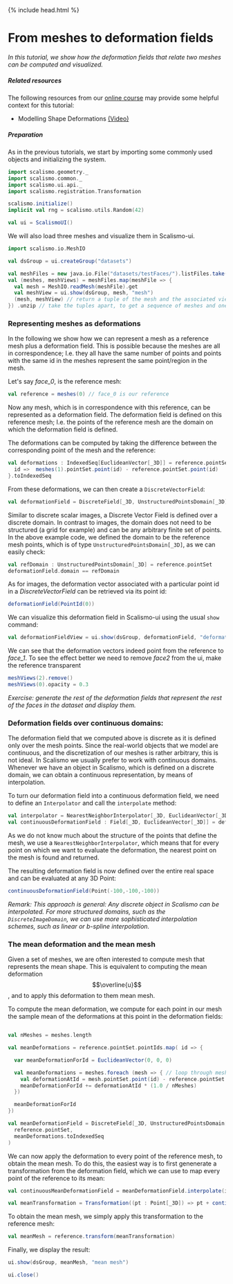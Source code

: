 {% include head.html %}

# From meshes to deformation fields

*In this tutorial, we show how the deformation fields that relate two meshes can be computed and visualized.*

##### Related resources

The following resources from our [online course](https://www.futurelearn.com/courses/statistical-shape-modelling) may provide
some helpful context for this tutorial:

- Modelling Shape Deformations [(Video)](https://www.futurelearn.com/courses/statistical-shape-modelling/3/steps/250326)  


##### Preparation

As in the previous tutorials, we start by importing some commonly used objects and initializing the system. 

```scala mdoc:silent
import scalismo.geometry._
import scalismo.common._
import scalismo.ui.api._
import scalismo.registration.Transformation

scalismo.initialize()
implicit val rng = scalismo.utils.Random(42)

val ui = ScalismoUI()
```

We will also load three meshes and visualize them in Scalismo-ui.
```scala mdoc:silent
import scalismo.io.MeshIO

val dsGroup = ui.createGroup("datasets")

val meshFiles = new java.io.File("datasets/testFaces/").listFiles.take(3)
val (meshes, meshViews) = meshFiles.map(meshFile => {
  val mesh = MeshIO.readMesh(meshFile).get 
  val meshView = ui.show(dsGroup, mesh, "mesh")
  (mesh, meshView) // return a tuple of the mesh and the associated view
}) .unzip // take the tuples apart, to get a sequence of meshes and one of meshViews 

```

### Representing meshes as deformations

In the following we show how we can represent a mesh as a reference mesh plus a deformation field. This is possible 
because the meshes are all in correspondence; I.e. they all have the same number of points and points with the same id in the meshes represent
the same point/region in the mesh.

Let's say *face_0*, is the reference mesh:

```scala mdoc:silent
val reference = meshes(0) // face_0 is our reference
```
Now any mesh, which is in correspondence with this reference, can be represented as a deformation field.
The deformation field is defined on this reference mesh; I.e. the points of 
the reference mesh are the domain on which the deformation field is defined.  

The deformations can be computed by taking the difference between the corresponding
point of the mesh and the reference:
```scala mdoc:silent
val deformations : IndexedSeq[EuclideanVector[_3D]] = reference.pointSet.pointIds.map {
  id =>  meshes(1).pointSet.point(id) - reference.pointSet.point(id)
}.toIndexedSeq
```

From these deformations, we can then create a ```DiscreteVectorField```: 

```scala mdoc:silent
val deformationField = DiscreteField[_3D, UnstructuredPointsDomain[_3D], EuclideanVector[_3D]](reference.pointSet, deformations)
```

Similar to discrete scalar images, a Discrete Vector Field is defined 
over a discrete domain. In contrast to images, the domain does not need to be 
structured (a grid for example) and can be any arbitrary finite set of points. In the above example code, we defined the domain to be the reference mesh points, which 
is of type ```UnstructuredPointsDomain[_3D]```, as we can easily check:

```scala mdoc
val refDomain : UnstructuredPointsDomain[_3D] = reference.pointSet
deformationField.domain == refDomain
```

As for images, the deformation vector associated with a particular point id in a *DiscreteVectorField* can be retrieved via its point id:

```scala mdoc
deformationField(PointId(0))
```

We can visualize this deformation field in Scalismo-ui using the usual ```show```
command:

```scala mdoc:silent
val deformationFieldView = ui.show(dsGroup, deformationField, "deformations")
```
We can see that the deformation vectors indeed point from the reference to *face_1*.
To see the effect better we need to remove *face2* from the ui, 
make the reference transparent

```scala mdoc:silent
meshViews(2).remove()
meshViews(0).opacity = 0.3
```

*Exercise: generate the rest of the deformation fields that represent the rest of the faces in the dataset and display them.*


### Deformation fields over continuous domains:

The deformation field that we computed above is discrete as it is 
defined only over the mesh points. Since the real-world objects that we 
model are continuous, and the discretization of our meshes is rather
arbitrary, this is not ideal. In Scalismo we usually prefer to work with 
continuous domains. 
Whenever we have an object in Scalismo, which is defined on a discrete domain, 
we can obtain a continuous representation, by means
of interpolation. 

To turn our deformation field into a continuous deformation field, we need to define an ```Interpolator``` and call the ```interpolate```
method:
```scala mdoc:silent
val interpolator = NearestNeighborInterpolator[_3D, EuclideanVector[_3D]]()
val continuousDeformationField : Field[_3D, EuclideanVector[_3D]] = deformationField.interpolate(interpolator)
```

As we do not know much about the structure of the points that define the mesh, 
we use a ```NearestNeighborInterpolator```, which means that for every point on 
which we want to evaluate the deformation, the nearest point on the mesh is 
found and returned. 

The resulting  deformation field is now defined over the entire real space and 
can be evaluated at any 3D Point:

```scala mdoc
continuousDeformationField(Point(-100,-100,-100))
```

*Remark: This approach is general: Any discrete object in Scalismo can be interpolated. 
For more structured domains, such as the ```DiscreteImageDomain```, we can use
more sophisticated interpolation schemes, such as linear or b-spline interpolation.*


### The mean deformation and the mean mesh

Given a set of meshes, we are often interested to compute mesh that represents the mean shape. 
This is equivalent to computing the mean deformation $$\overline{u}$$, and to apply this deformation to them mean mesh. 

To compute the mean deformation, we compute for each point in our mesh the sample mean of the 
deformations at this point in the deformation fields: 

```scala mdoc:silent

val nMeshes = meshes.length

val meanDeformations = reference.pointSet.pointIds.map( id => {

  var meanDeformationForId = EuclideanVector(0, 0, 0)

  val meanDeformations = meshes.foreach (mesh => { // loop through meshes
    val deformationAtId = mesh.pointSet.point(id) - reference.pointSet.point(id)
    meanDeformationForId += deformationAtId * (1.0 / nMeshes)
  })

  meanDeformationForId
})

val meanDeformationField = DiscreteField[_3D, UnstructuredPointsDomain[_3D], EuclideanVector[_3D]](
  reference.pointSet, 
  meanDeformations.toIndexedSeq
)
```

We can now apply the deformation to every point of the reference mesh, to obtain the mean mesh. 
To do this, the easiest way is to first genenerate a transformation from the deformation field, which 
we can use to map every point of the reference to its mean:
```scala mdoc:silent
val continuousMeanDeformationField = meanDeformationField.interpolate(interpolator)

val meanTransformation = Transformation((pt : Point[_3D]) => pt + continuousMeanDeformationField(pt))    
```

To obtain the mean mesh, we simply apply this transformation to the reference mesh:
```scala mdoc:silent
val meanMesh = reference.transform(meanTransformation)
```

Finally, we display the result:
```scala mdoc:silent
ui.show(dsGroup, meanMesh, "mean mesh")
```


```scala mdoc:invisible
ui.close()
```